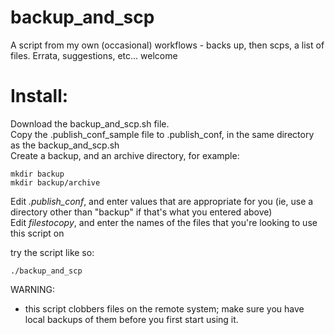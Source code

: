 backup_and_scp
==============

A script from my own (occasional) workflows - backs up, then scps, a list of files.
Errata, suggestions, etc... welcome


Install:
========

Download the backup_and_scp.sh file.  
Copy the .publish_conf_sample file to .publish_conf, in the same directory as the backup_and_scp.sh  
Create a backup, and an archive directory, for example:  

    mkdir backup
    mkdir backup/archive

Edit *.publish_conf*, and enter values that are appropriate for you (ie, use a directory other than "backup" if that's what you entered above)  
Edit *filestocopy*, and enter the names of the files that you're looking to use this script on

try the script like so:

    ./backup_and_scp

WARNING:
* this script clobbers files on the remote system; make sure you have local backups of them before you first start using it.
